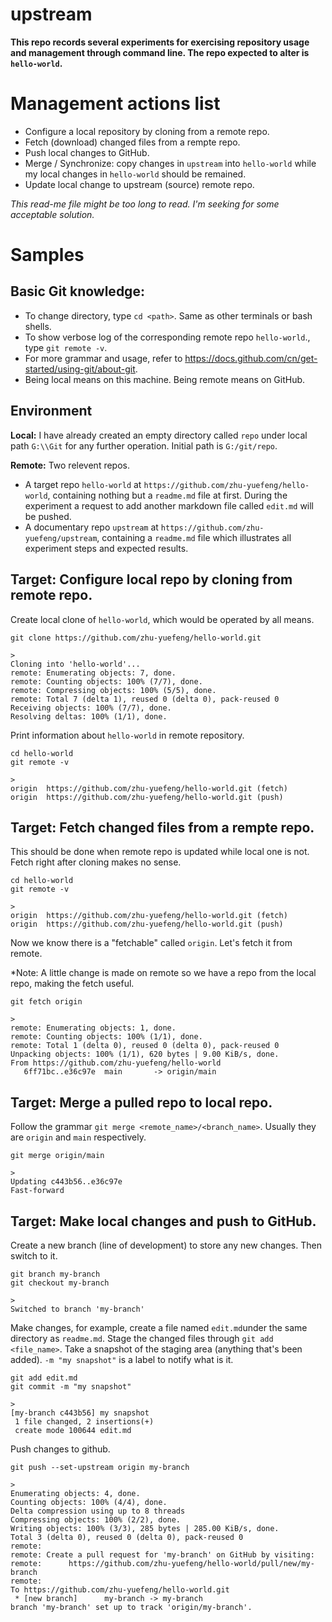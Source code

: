 # upstream
**This repo records several experiments for exercising repository usage and management through command line. The repo expected to alter is `hello-world`.**

# Management actions list 
* Configure a local repository by cloning from a remote repo.
* Fetch (download) changed files from a rempte repo.
* Push local changes to GitHub.
* Merge / Synchronize: copy changes in `upstream` into `hello-world` while my local changes in `hello-world` should be remained. 
* Update local change to upstream (source) remote repo.

*This read-me file might be too long to read. I'm seeking for some acceptable solution.*

# Samples
## Basic Git knowledge:
* To change directory, type ``cd <path>``. Same as other terminals or bash shells.
* To show verbose log of the corresponding remote repo `hello-world`., type ``git remote -v``.
* For more grammar and usage, refer to https://docs.github.com/cn/get-started/using-git/about-git.
* Being local means on this machine. Being remote means on GitHub.
## Environment
**Local:** I have already created an empty directory called `repo` under local path `G:\\Git` for any further operation. Initial path is `G:/git/repo`.

**Remote:** Two relevent repos.
* A target repo `hello-world` at `https://github.com/zhu-yuefeng/hello-world`, containing nothing but a `readme.md` file at first. During the experiment a request to add another markdown file called `edit.md` will be pushed.
* A documentary repo `upstream` at `https://github.com/zhu-yuefeng/upstream`, containing a `readme.md` file which illustrates all experiment steps and expected results.

## Target: Configure local repo by cloning from remote repo.
Create local clone of `hello-world`, which would be operated by all means.
>
    git clone https://github.com/zhu-yuefeng/hello-world.git

>
    >
    Cloning into 'hello-world'...
    remote: Enumerating objects: 7, done.
    remote: Counting objects: 100% (7/7), done.
    remote: Compressing objects: 100% (5/5), done.
    remote: Total 7 (delta 1), reused 0 (delta 0), pack-reused 0
    Receiving objects: 100% (7/7), done.
    Resolving deltas: 100% (1/1), done.
    
Print information about `hello-world` in remote repository.
>
    cd hello-world
    git remote -v
>
    >
    origin  https://github.com/zhu-yuefeng/hello-world.git (fetch)
    origin  https://github.com/zhu-yuefeng/hello-world.git (push)

## Target: Fetch changed files from a rempte repo.
This should be done when remote repo is updated while local one is not. Fetch right after cloning makes no sense.
> 
    cd hello-world
    git remote -v
>
    >
    origin  https://github.com/zhu-yuefeng/hello-world.git (fetch)
    origin  https://github.com/zhu-yuefeng/hello-world.git (push)
Now we know there is a "fetchable" called `origin`. Let's fetch it from remote. 

*Note: A little change is made on remote so we have a repo from the local repo, making the fetch useful.
>
    git fetch origin
>    
    >
    remote: Enumerating objects: 1, done.
    remote: Counting objects: 100% (1/1), done.
    remote: Total 1 (delta 0), reused 0 (delta 0), pack-reused 0
    Unpacking objects: 100% (1/1), 620 bytes | 9.00 KiB/s, done.
    From https://github.com/zhu-yuefeng/hello-world
       6ff71bc..e36c97e  main       -> origin/main

## Target: Merge a pulled repo to local repo.
Follow the grammar `git merge <remote_name>/<branch_name>`. Usually they are `origin` and `main` respectively.
>
    git merge origin/main
>
    >
    Updating c443b56..e36c97e
    Fast-forward


## Target: Make local changes and push to GitHub.
Create a new branch (line of development) to store any new changes. Then switch to it.
>
    git branch my-branch
    git checkout my-branch
>
    >
    Switched to branch 'my-branch'

Make changes, for example, create a file named `edit.md`under the same directory as `readme.md`. Stage the changed files through `git add <file_name>`.
Take a snapshot of the staging area (anything that's been added). `-m "my snapshot"` is a label to notify what is it.
>
    git add edit.md
    git commit -m "my snapshot"
>
    >
    [my-branch c443b56] my snapshot
     1 file changed, 2 insertions(+)
     create mode 100644 edit.md

Push changes to github.
>
    git push --set-upstream origin my-branch
>
    >
    Enumerating objects: 4, done.
    Counting objects: 100% (4/4), done.
    Delta compression using up to 8 threads
    Compressing objects: 100% (2/2), done.
    Writing objects: 100% (3/3), 285 bytes | 285.00 KiB/s, done.
    Total 3 (delta 0), reused 0 (delta 0), pack-reused 0
    remote:
    remote: Create a pull request for 'my-branch' on GitHub by visiting:
    remote:      https://github.com/zhu-yuefeng/hello-world/pull/new/my-branch
    remote:
    To https://github.com/zhu-yuefeng/hello-world.git
     * [new branch]      my-branch -> my-branch
    branch 'my-branch' set up to track 'origin/my-branch'.




